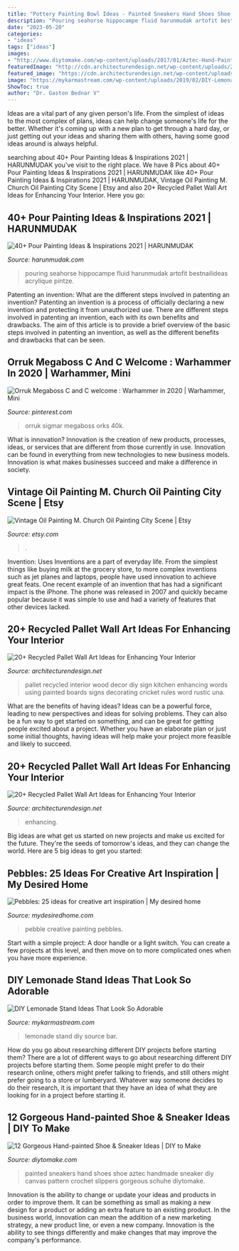 ```yaml
---
title: "Pottery Painting Bowl Ideas - Painted Sneakers Hand Shoes Shoe Aztec Handmade Sneaker Diy Canvas Pattern Crochet Slippers Gorgeous Schuhe Diytomake"
description: "Pouring seahorse hippocampe fluid harunmudak artofit bestnailideas acrylique pintze"
date: "2023-05-20"
categories:
- "ideas"
tags: ["ideas"]
images:
- "http://www.diytomake.com/wp-content/uploads/2017/01/Aztec-Hand-Painted-Sneakers-Shoes.jpg"
featuredImage: "http://cdn.architecturendesign.net/wp-content/uploads/2015/06/AD-Pallet-Wall-Art-7.jpg"
featured_image: "https://cdn.architecturendesign.net/wp-content/uploads/2015/06/AD-Pallet-Wall-Art-20.jpg"
image: "https://mykarmastream.com/wp-content/uploads/2019/02/DIY-Lemonade-Stand-6.jpg"
ShowToc: true
author: "Dr. Gaston Bednar V"
---
```



Ideas are a vital part of any given person's life. From the simplest of ideas to the most complex of plans, ideas can help change someone's life for the better. Whether it's coming up with a new plan to get through a hard day, or just getting out your ideas and sharing them with others, having some good ideas around is always helpful.

	

		
searching about 40+ Pour Painting Ideas &amp; Inspirations 2021 | HARUNMUDAK you've visit to the right place. We have 8 Pics about 40+ Pour Painting Ideas &amp; Inspirations 2021 | HARUNMUDAK like 40+ Pour Painting Ideas &amp; Inspirations 2021 | HARUNMUDAK, Vintage Oil Painting M. Church Oil Painting City Scene | Etsy and also 20+ Recycled Pallet Wall Art Ideas for Enhancing Your Interior. Here you go:
		
    
## 40+ Pour Painting Ideas &amp; Inspirations 2021 | HARUNMUDAK

<img loading=lazy src="https://www.harunmudak.com/wp-content/uploads/2020/12/pour-painting-39-768x1024.jpg" onerror="this.onerror=null;this.src='https://tse1.mm.bing.net/th?id=OIP.meD_mpP4ZA6CWK9gczZ9iwHaJ4&amp;pid=15.1';" alt="40+ Pour Painting Ideas &amp; Inspirations 2021 | HARUNMUDAK">

_Source: harunmudak.com_

>pouring seahorse hippocampe fluid harunmudak artofit bestnailideas acrylique pintze. 

	

Patenting an invention: What are the different steps involved in patenting an invention?
Patenting an invention is a process of officially declaring a new invention and protecting it from unauthorized use. There are different steps involved in patenting an invention, each with its own benefits and drawbacks. The aim of this article is to provide a brief overview of the basic steps involved in patenting an invention, as well as the different benefits and drawbacks that can be seen.

    
## Orruk Megaboss C And C Welcome : Warhammer In 2020 | Warhammer, Mini

<img loading=lazy src="https://i.pinimg.com/736x/0d/06/2c/0d062c0a7f51484d70aad520f26a2a70.jpg" onerror="this.onerror=null;this.src='https://tse3.mm.bing.net/th?id=OIP.4ztg9qzp89YrhkRZfxr_LQHaJ3&amp;pid=15.1';" alt="Orruk Megaboss C and C welcome : Warhammer in 2020 | Warhammer, Mini">

_Source: pinterest.com_

>orruk sigmar megaboss orks 40k. 

	

What is innovation?
Innovation is the creation of new products, processes, ideas, or services that are different from those currently in use. Innovation can be found in everything from new technologies to new business models. Innovation is what makes businesses succeed and make a difference in society.

    
## Vintage Oil Painting M. Church Oil Painting City Scene | Etsy

<img loading=lazy src="https://i.etsystatic.com/6107986/r/il/300502/412089333/il_fullxfull.412089333_gkuj.jpg" onerror="this.onerror=null;this.src='https://tse4.mm.bing.net/th?id=OIP.4_ZCDLA4m2Cl705uEnsfEgHaFj&amp;pid=15.1';" alt="Vintage Oil Painting M. Church Oil Painting City Scene | Etsy">

_Source: etsy.com_

>. 

	

Invention: Uses
Inventions are a part of everyday life. From the simplest things like buying milk at the grocery store, to more complex inventions such as jet planes and laptops, people have used innovation to achieve great feats. 
One recent example of an invention that has had a significant impact is the iPhone. The phone was released in 2007 and quickly became popular because it was simple to use and had a variety of features that other devices lacked.

    
## 20+ Recycled Pallet Wall Art Ideas For Enhancing Your Interior

<img loading=lazy src="http://cdn.architecturendesign.net/wp-content/uploads/2015/06/AD-Pallet-Wall-Art-7.jpg" onerror="this.onerror=null;this.src='https://tse3.mm.bing.net/th?id=OIP.Q3UQX1J8h8p5UFXXuB7W6gHaQP&amp;pid=15.1';" alt="20+ Recycled Pallet Wall Art Ideas for Enhancing Your Interior">

_Source: architecturendesign.net_

>pallet recycled interior wood decor diy sign kitchen enhancing words using painted boards signs decorating cricket rules word rustic una. 

	

What are the benefits of having ideas?
Ideas can be a powerful force, leading to new perspectives and ideas for solving problems. They can also be a fun way to get started on something, and can be great for getting people excited about a project. Whether you have an elaborate plan or just some initial thoughts, having ideas will help make your project more feasible and likely to succeed.

    
## 20+ Recycled Pallet Wall Art Ideas For Enhancing Your Interior

<img loading=lazy src="https://cdn.architecturendesign.net/wp-content/uploads/2015/06/AD-Pallet-Wall-Art-20.jpg" onerror="this.onerror=null;this.src='https://tse1.mm.bing.net/th?id=OIP.qmvGSoMFNI_DEIH-u0OUHQHaJ4&amp;pid=15.1';" alt="20+ Recycled Pallet Wall Art Ideas for Enhancing Your Interior">

_Source: architecturendesign.net_

>enhancing. 

	

Big ideas are what get us started on new projects and make us excited for the future. They're the seeds of tomorrow's ideas, and they can change the world. Here are 5 big ideas to get you started: 

    
## Pebbles: 25 Ideas For Creative Art Inspiration | My Desired Home

<img loading=lazy src="http://mydesiredhome.com/wp-content/uploads/2018/04/Pebble-art-ideas9.jpg" onerror="this.onerror=null;this.src='https://tse4.mm.bing.net/th?id=OIP.N2OnAAMcyzIMwMHgRFfKDgHaKa&amp;pid=15.1';" alt="Pebbles: 25 ideas for creative art inspiration | My desired home">

_Source: mydesiredhome.com_

>pebble creative painting pebbles. 

	

Start with a simple project: A door handle or a light switch. You can create a few projects at this level, and then move on to more complicated ones when you have more experience.

    
## DIY Lemonade Stand Ideas That Look So Adorable

<img loading=lazy src="https://mykarmastream.com/wp-content/uploads/2019/02/DIY-Lemonade-Stand-6.jpg" onerror="this.onerror=null;this.src='https://tse2.mm.bing.net/th?id=OIP.AZJImuqtvKaZGpEnGG8ePQDYEg&amp;pid=15.1';" alt="DIY Lemonade Stand Ideas That Look So Adorable">

_Source: mykarmastream.com_

>lemonade stand diy source bar. 

	

How do you go about researching different DIY projects before starting them?
There are a lot of different ways to go about researching different DIY projects before starting them. Some people might prefer to do their research online, others might prefer talking to friends, and still others might prefer going to a store or lumberyard. Whatever way someone decides to do their research, it is important that they have an idea of what they are looking for in a project before starting it.

    
## 12 Gorgeous Hand-painted Shoe &amp; Sneaker Ideas | DIY To Make

<img loading=lazy src="http://www.diytomake.com/wp-content/uploads/2017/01/Aztec-Hand-Painted-Sneakers-Shoes.jpg" onerror="this.onerror=null;this.src='https://tse4.mm.bing.net/th?id=OIP.MoIrgN2o_R9Jn55mpd7B3AHaLH&amp;pid=15.1';" alt="12 Gorgeous Hand-painted Shoe &amp; Sneaker Ideas | DIY to Make">

_Source: diytomake.com_

>painted sneakers hand shoes shoe aztec handmade sneaker diy canvas pattern crochet slippers gorgeous schuhe diytomake. 

	

Innovation is the ability to change or update your ideas and products in order to improve them. It can be something as small as making a new design for a product or adding an extra feature to an existing product. In the business world, innovation can mean the addition of a new marketing strategy, a new product line, or even a new company. Innovation is the ability to see things differently and make changes that may improve the company's performance.


